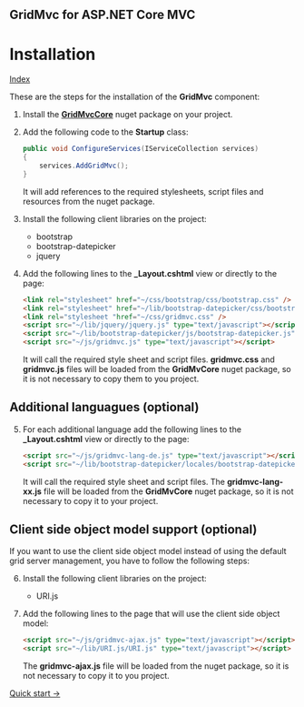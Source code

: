 ## GridMvc for ASP.NET Core MVC

# Installation

[Index](Documentation.md)

These are the steps for the installation of the **GridMvc** component:

1. Install the [**GridMvcCore**](http://nuget.org/packages/GridMvcCore/) nuget package on your project.

2. Add the following code to the **Startup** class:
    ```c#
    public void ConfigureServices(IServiceCollection services)
    {
        services.AddGridMvc();
    }
    ```
    It will add references to the required stylesheets, script files and resources from the nuget package.

3. Install the following client libraries on the project:
    * bootstrap
    * bootstrap-datepicker
    * jquery

4. Add the following lines to the **_Layout.cshtml** view or directly to the page:
    ```html
    <link rel="stylesheet" href="~/css/bootstrap/css/bootstrap.css" />
    <link rel="stylesheet" href="~/lib/bootstrap-datepicker/css/bootstrap-datepicker.css" />
    <link rel="stylesheet "href="~/css/gridmvc.css" />
    <script src="~/lib/jquery/jquery.js" type="text/javascript"></script>
    <script src="~/lib/bootstrap-datepicker/js/bootstrap-datepicker.js" type="text/javascript"></script>
    <script src="~/js/gridmvc.js" type="text/javascript"></script>
    ```
    It will call the required style sheet and script files. **gridmvc.css** and **gridmvc.js** files will be loaded from the **GridMvCore** nuget package, so it is not necessary to copy them to you project.

## Additional languagues (optional)

5. For each additional language add the following lines to the **_Layout.cshtml** view or directly to the page:
    ```html
    <script src="~/js/gridmvc-lang-de.js" type="text/javascript"></script>
    <script src="~/lib/bootstrap-datepicker/locales/bootstrap-datepicker.de.min.js" type="text/javascript"></script>
    ```
    It will call the required style sheet and script files. The **gridmvc-lang-xx.js** file will be loaded from the **GridMvCore** nuget package, so it is not necessary to copy it to your project.

## Client side object model support (optional)

If you want to use the client side object model instead of using the default grid server management, you have to follow the following steps:

6. Install the following client libraries on the project:
    * URI.js

7. Add the following lines to the page that will use the client side object model:
    ```html
    <script src="~/js/gridmvc-ajax.js" type="text/javascript"></script>
    <script src="~/lib/URI.js/URI.js" type="text/javascript"></script>
    ```
    The **gridmvc-ajax.js** file will be loaded from the nuget package, so it is not necessary to copy it to you project.

[Quick start ->](Quick_start.md)
